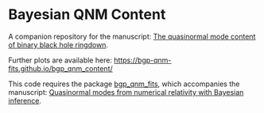 # Bayesian QNM Content

A companion repository for the manuscript: [The quasinormal mode content of binary black hole ringdown](https://arxiv.org/pdf/2510.13954).

Further plots are available here: https://bgp-qnm-fits.github.io/bgp_qnm_content/

This code requires the package [bgp_qnm_fits](https://github.com/Richardvnd/bgp_qnm_fits), which accompanies the manuscript: [Quasinormal modes from numerical relativity with Bayesian inference](https://arxiv.org/pdf/2510.11783).
